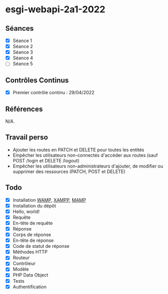 # esgi-webapi-2a1-2022

## Séances

- [X] Séance 1
- [X] Séance 2
- [X] Séance 3
- [X] Séance 4
- [ ] Séance 5

## Contrôles Continus

- [X] Premier contrôle continu : 29/04/2022

## Références

N/A.

## Travail perso

- Ajouter les routes en PATCH et DELETE pour toutes les entités
- Empêcher les utilisateurs non-connectés d'accéder aux routes (sauf POST /login et DELETE /logout)
- Empêcher les utilisateurs non-administrateurs d'ajouter, de modifier ou supprimer des ressources (PATCH, POST et DELETE)

## Todo

- [X] Installation [WAMP](https://www.wampserver.com/en/download-wampserver-64bits/), [XAMPP](https://www.apachefriends.org/download.html), [MAMP](https://www.mamp.info/en/windows/)
- [X] Installation du dépôt
- [X] Hello, world!
- [X] Requête
- [X] En-tête de requête
- [X] Réponse
- [X] Corps de réponse
- [X] En-tête de réponse
- [X] Code de statut de réponse
- [X] Méthodes HTTP
- [X] Routeur
- [X] Contrôleur
- [X] Modèle
- [X] PHP Data Object
- [X] Tests
- [X] Authentification
